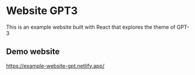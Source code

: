 # Website GPT3

This is an example website built with React that explores the theme of GPT-3

## Demo website

https://example-website-gpt.netlify.app/